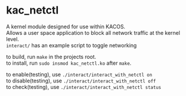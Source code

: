# kac_netctl

A kernel module designed for use within KACOS.  
Allows a user space application to block all network traffic at the kernel level.  
`interact/` has an example script to toggle networking  

to build, run `make` in the projects root.  
to install, run `sudo insmod kac_netctl.ko` after `make`.  

to enable(testing), use `./interact/interact_with_netctl on`  
to disable(testing), use `./interact/interact_with_netctl off`  
to check(testing), use `./interact/interact_with_netctl status`  

